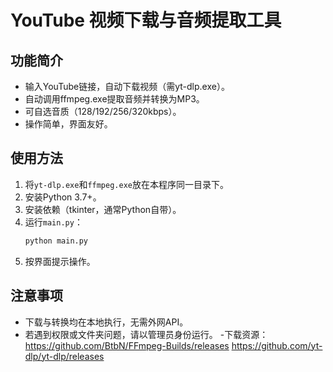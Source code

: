# YouTube 视频下载与音频提取工具

## 功能简介
- 输入YouTube链接，自动下载视频（需yt-dlp.exe）。
- 自动调用ffmpeg.exe提取音频并转换为MP3。
- 可自选音质（128/192/256/320kbps）。
- 操作简单，界面友好。

## 使用方法
1. 将`yt-dlp.exe`和`ffmpeg.exe`放在本程序同一目录下。
2. 安装Python 3.7+。
3. 安装依赖（tkinter，通常Python自带）。
4. 运行`main.py`：
   ```bash
   python main.py
   ```
5. 按界面提示操作。

## 注意事项
- 下载与转换均在本地执行，无需外网API。
- 若遇到权限或文件夹问题，请以管理员身份运行。
-下载资源：https://github.com/BtbN/FFmpeg-Builds/releases
         https://github.com/yt-dlp/yt-dlp/releases